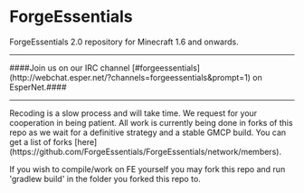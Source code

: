 ForgeEssentials
===============
ForgeEssentials 2.0 repository for Minecraft 1.6 and onwards.
<hr>
####Join us on our IRC channel [#forgeessentials](http://webchat.esper.net/?channels=forgeessentials&prompt=1) on EsperNet.####
<hr>
Recoding is a slow process and will take time. We request for your cooperation in being patient.
All work is currently being done in forks of this repo as we wait for a definitive strategy and a stable GMCP build.
You can get a list of forks [here](https://github.com/ForgeEssentials/ForgeEssentials/network/members).

If you wish to compile/work on FE yourself you may fork this repo and run 'gradlew build' in the folder you forked this repo to.
